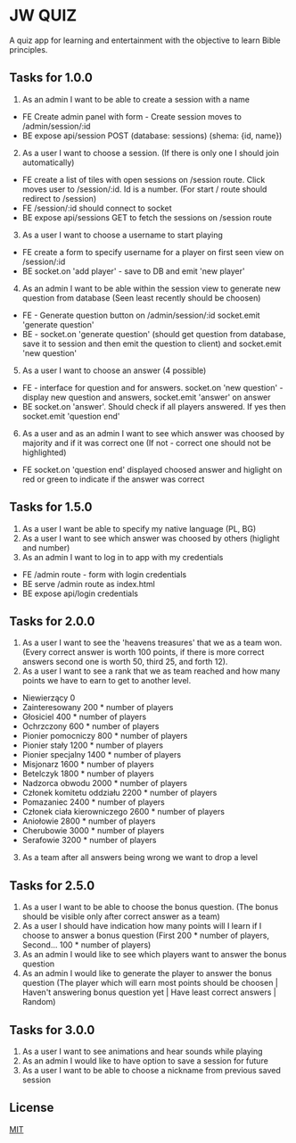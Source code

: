 # JW QUIZ

A quiz app for learning and entertainment with the objective to learn Bible principles.

## Tasks for 1.0.0
1. As an admin I want to be able to create a session with a name
  - FE Create admin panel with form - Create session moves to /admin/session/:id
  - BE expose api/session POST (database: sessions) (shema: {id, name})
2. As a user I want to choose a session. (If there is only one I should join automatically)
  - FE create a list of tiles with open sessions on /session route. Click moves user to /session/:id. Id is a number. (For start / route should redirect to /session)
  - FE /session/:id should connect to socket
  - BE expose api/sessions GET to fetch the sessions on /session route
3. As a user I want to choose a username to start playing
  - FE create a form to specify username for a player on first seen view on /session/:id
  - BE socket.on 'add player' - save to DB and emit 'new player'
4. As an admin I want to be able within the session view to generate new question from database (Seen least recently should be choosen)
  - FE - Generate question button on /admin/session/:id socket.emit 'generate question'
  - BE - socket.on 'generate question' (should get question from database, save it to session and then emit the question to client) and socket.emit 'new question'
5. As a user I want to choose an answer (4 possible)
  - FE - interface for question and for answers. socket.on 'new question' - display new question and answers, socket.emit 'answer' on answer
  - BE socket.on 'answer'. Should check if all players answered. If yes then socket.emit 'question end'
6. As a user and as an admin I want to see which answer was choosed by majority and if it was correct one (If not - correct one should not be highlighted)
  - FE socket.on 'question end' displayed choosed answer and higlight on red or green to indicate if the answer was correct

## Tasks for 1.5.0
1. As a user I want be able to specify my native language (PL, BG)
2. As a user I want to see which answer was choosed by others (higlight and number) 
3. As an admin I want to log in to app with my credentials
  - FE /admin route - form with login credentials
  - BE serve /admin route as index.html
  - BE expose api/login credentials

## Tasks for 2.0.0
1. As a user I want to see the 'heavens treasures' that we as a team won. (Every correct answer is worth 100 points, if there is more correct answers second one is worth 50, third 25, and forth 12).
2. As a user I want to see a rank that we as team reached and how many points we have to earn to get to another level.
- Niewierzący 0
- Zainteresowany 200 * number of players
- Głosiciel 400 * number of players
- Ochrzczony 600 * number of players
- Pionier pomocniczy 800 * number of players
- Pionier stały 1200 * number of players
- Pionier specjalny 1400 * number of players
- Misjonarz 1600 * number of players
- Betelczyk 1800 * number of players
- Nadzorca obwodu 2000 * number of players
- Członek komitetu oddziału 2200 * number of players
- Pomazaniec 2400 * number of players
- Członek ciała kierowniczego 2600 * number of players
- Aniołowie 2800 * number of players
- Cherubowie 3000 * number of players
- Serafowie 3200 * number of players
3. As a team after all answers being wrong we want to drop a level

## Tasks for 2.5.0
1. As a user I want to be able to choose the bonus question. (The bonus should be visible only after correct answer as a team)
2. As a user I should have indication how many points will I learn if I choose to answer a bonus question (First 200 * number of players, Second... 100 * number of players)
3. As an admin I would like to see which players want to answer the bonus question
4. As an admin I would like to generate the player to answer the bonus question (The player which will earn most points should be choosen | Haven't answering bonus question yet | Have least correct answers | Random)

## Tasks for 3.0.0
1. As a user I want to see animations and hear sounds while playing 
2. As an admin I would like to have option to save a session for future
3. As a user I want to be able to choose a nickname from previous saved session

## License
[MIT](https://choosealicense.com/licenses/mit/)